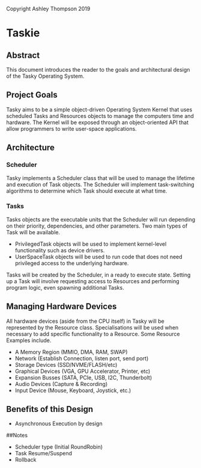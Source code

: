 Copyright Ashley Thompson 2019

# Taskie

## Abstract
This document introduces the reader to the goals and architectural design of the 
Tasky Operating System.

## Project Goals
Tasky aims to be a simple object-driven Operating System Kernel that uses scheduled 
Tasks and Resources objects to manage the computers time and hardware. The Kernel 
will be exposed through an object-oriented API that allow programmers to write 
user-space applications.

## Architecture

### Scheduler
Tasky implements a Scheduler class that will be used to manage the lifetime and 
execution of Task objects. The Scheduler will implement task-switching algorithms 
to determine which Task should execute at what time.

### Tasks
Tasks objects are the executable units that the Scheduler will run depending on 
their priority, dependencies, and other parameters. Two main types of Task will 
be available.

* PrivilegedTask objects will be used to implement kernel-level functionality 
  such as device drivers. 
* UserSpaceTask objects will be used to run code that does not need privileged 
  access to the underlying hardware.

Tasks will be created by the Scheduler, in a ready to execute state. Setting up 
a Task will involve requesting access to Resources and performing program logic, 
even spawning additional Tasks.

## Managing Hardware Devices

All hardware devices (aside from the CPU itself) in Tasky will be represented 
by the Resource class. Specialisations will be used when necessary to add specific 
functionality to a Resource. Some Resource Examples include.

* A Memory Region (MMIO, DMA, RAM, SWAP)
* Network (Establish Connection, listen port, send port)
* Storage Devices (SSD/NVME/FLASH/etc)
* Graphical Devices (VGA, GPU Accelerator, Printer, etc)
* Expansion Busses (SATA, PCIe, USB, I2C, Thunderbolt)
* Audio Devices (Capture & Recording)
* Input Device (Mouse, Keyboard, Joystick, etc.)

## Benefits of this Design
* Asynchronous Execution by design

##Notes
* Scheduler type (Initial RoundRobin)
* Task Resume/Suspend
* Rollback

